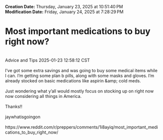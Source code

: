 <div><b>Creation Date:</b> Thursday, January 23, 2025 at 10:51:40 PM<br></div>
<div><b>Modification Date:</b> Friday, January 24, 2025 at 7:28:29 PM<br></div>
<div><h1>Most important medications to buy right now?</h1></div>
<div><br></div>
<div>Advice and Tips 2025-01-23 12:58:12 CST</div>
<div><br></div>
<div>I’ve got some extra savings and was going to buy some medical items while I can. I’m getting some plan b pills, along with some masks and gloves. I’m already stocked on basic medications like aspirin &ampamp; cold meds. </div>
<div><br></div>
<div>Just wondering what y’all would mostly focus on stocking up on right now now considering all things in America. </div>
<div><br></div>
<div>Thanks!!</div>
<div><br></div>
<div>jaywhatisgoingon</div>
<div><br></div>
<div>https://www.reddit.com/r/preppers/comments/1i8ayiq/most_important_medications_to_buy_right_now/<br></div>
<div><br></div>

